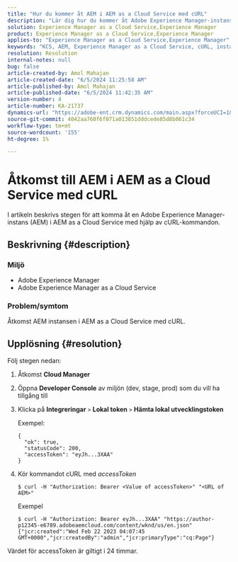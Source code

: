 ```yaml
---
title: "Hur du kommer åt AEM i AEM as a Cloud Service med cURL"
description: "Lär dig hur du kommer åt Adobe Experience Manager-instansen (AEM) i AEM as a Cloud Service med cURL."
solution: Experience Manager as a Cloud Service,Experience Manager
product: Experience Manager as a Cloud Service,Experience Manager
applies-to: "Experience Manager as a Cloud Service,Experience Manager"
keywords: "KCS, AEM, Experience Manager as a Cloud Service, cURL, instance, AEMaaCS"
resolution: Resolution
internal-notes: null
bug: false
article-created-by: Amol Mahajan
article-created-date: "6/5/2024 11:25:58 AM"
article-published-by: Amol Mahajan
article-published-date: "6/5/2024 11:42:35 AM"
version-number: 4
article-number: KA-21737
dynamics-url: "https://adobe-ent.crm.dynamics.com/main.aspx?forceUCI=1&pagetype=entityrecord&etn=knowledgearticle&id=6add4a5b-2e23-ef11-840a-6045bd06eea5"
source-git-commit: 4042aa760f6f071a013851dddcede85d8b061c34
workflow-type: tm+mt
source-wordcount: '155'
ht-degree: 1%

---
```


# Åtkomst till AEM i AEM as a Cloud Service med cURL


I artikeln beskrivs stegen för att komma åt en Adobe Experience Manager-instans (AEM) i AEM as a Cloud Service med hjälp av cURL-kommandon.

## Beskrivning {#description}


### <b>Miljö</b>

- Adobe Experience Manager
- Adobe Experience Manager as a Cloud Service




### <b>Problem/symtom</b>

Åtkomst AEM instansen i AEM as a Cloud Service med cURL.


## Upplösning {#resolution}

Följ stegen nedan:
1. Åtkomst <b>Cloud Manager</b>


2. Öppna <b>Developer Console</b> av miljön (dev, stage, prod) som du vill ha tillgång till


3. Klicka på <b>Integreringar</b> `>`  <b>Lokal token</b> `>`  <b>Hämta lokal utvecklingstoken</b>


   Exempel:


   ```
   {
     "ok": true,
     "statusCode": 200,
     "accessToken": "eyJh...3XAA"
   }
   ```


4. Kör kommandot cURL med *accessToken*




   ```
   $ curl -H "Authorization: Bearer <Value of accessToken>" "<URL of AEM>"
   ```



   Exempel


   ```
   $ curl -H "Authorization: Bearer eyJh...3XAA" "https://author-p12345-e6789.adobeaemcloud.com/content/wknd/us/en.json"
   {"jcr:created":"Wed Feb 22 2023 04:07:45 GMT+0000","jcr:createdBy":"admin","jcr:primaryType":"cq:Page"}
   ```




Värdet för accessToken är giltigt i 24 timmar.
